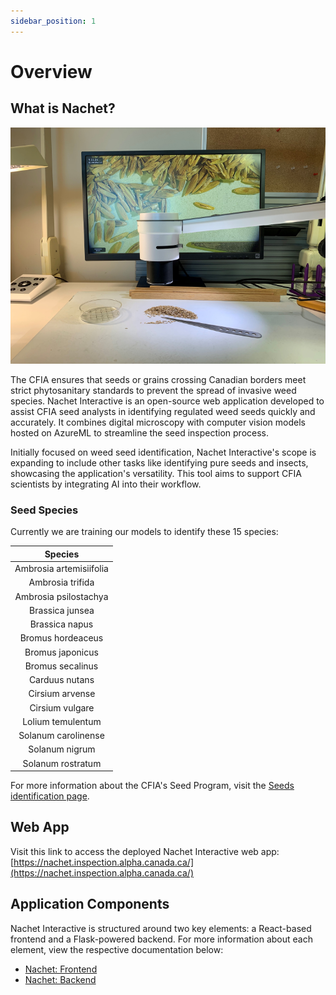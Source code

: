 ```yaml
---
sidebar_position: 1
---
```

# Overview

## What is Nachet?

![A close-up image of a microscope is shown. A computer monitor is in the background. A petri dish and a scalpel are on the table.](./nachet-img/nachet-1.png)

The CFIA ensures that seeds or grains crossing Canadian borders meet strict
phytosanitary standards to prevent the spread of invasive weed species. Nachet
Interactive is an open-source web application developed to assist CFIA seed
analysts in identifying regulated weed seeds quickly and accurately. It combines
digital microscopy with computer vision models hosted on AzureML to streamline
the seed inspection process.

Initially focused on weed seed identification, Nachet Interactive's scope is
expanding to include other tasks like identifying pure seeds and insects,
showcasing the application's versatility. This tool aims to support CFIA
scientists by integrating AI into their workflow.

### Seed Species

Currently we are training our models to identify these 15 species:

| **Species** |
|:--:|
| Ambrosia artemisiifolia  |
| Ambrosia trifida |
| Ambrosia psilostachya |
| Brassica junsea |
| Brassica napus |
| Bromus hordeaceus |
| Bromus japonicus |
| Bromus secalinus |
| Carduus nutans |
| Cirsium arvense |
| Cirsium vulgare |
| Lolium temulentum |
| Solanum carolinense |
| Solanum nigrum |
| Solanum rostratum|

For more information about the CFIA's Seed Program, visit the [Seeds
identification
page](https://inspection.canada.ca/plant-health/seeds/seed-testing-and-grading/seeds-identification/eng/1333136604307/1333136685768).

## Web App

Visit this link to access the deployed Nachet Interactive web app:
[https://nachet.inspection.alpha.canada.ca/](https://nachet.inspection.alpha.canada.ca/)

## Application Components

Nachet Interactive is structured around two key elements: a React-based frontend
and a Flask-powered backend. For more information about each element, view the
respective documentation below:

* [Nachet: Frontend](https://github.com/ai-cfia/nachet-frontend)
* [Nachet: Backend](https://github.com/ai-cfia/nachet-backend)
